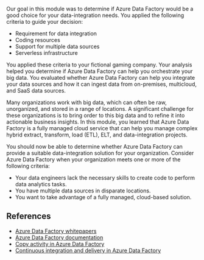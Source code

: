 Our goal in this module was to determine if Azure Data Factory would be a good choice for your data-integration needs. You applied the following criteria to guide your decision:

- Requirement for data integration
- Coding resources
- Support for multiple data sources
- Serverless infrastructure

You applied these criteria to your fictional gaming company. Your analysis helped you determine if Azure Data Factory can help you orchestrate your big data. You evaluated whether Azure Data Factory can help you integrate your data sources and how it can ingest data from on-premises, multicloud, and SaaS data sources.

Many organizations work with big data, which can often be raw, unorganized, and stored in a range of locations. A significant challenge for these organizations is to bring order to this big data and to refine it into actionable business insights. In this module, you learned that Azure Data Factory is a fully managed cloud service that can help you manage complex hybrid extract, transform, load (ETL), ELT, and data-integration projects.

You should now be able to determine whether Azure Data Factory can provide a suitable data-integration solution for your organization. Consider Azure Data Factory when your organization meets one or more of the following criteria:

- Your data engineers lack the necessary skills to create code to perform data analytics tasks.
- You have multiple data sources in disparate locations.
- You want to take advantage of a fully managed, cloud-based solution.

## References

- [Azure Data Factory whitepapers](/azure/data-factory/whitepapers?azure-portal=true)
- [Azure Data Factory documentation](/azure/data-factory?azure-portal=true)
- [Copy activity in Azure Data Factory](/azure/data-factory/copy-activity-overview?azure-portal=true)
- [Continuous integration and delivery in Azure Data Factory](/azure/data-factory/continuous-integration-deployment?azure-portal=true)
